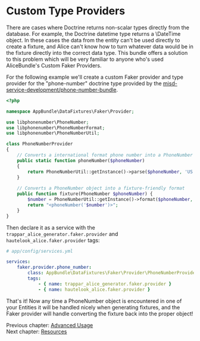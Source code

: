 # Custom Type Providers

There are cases where Doctrine returns non-scalar types directly from the database. For example, the Doctrine datetime type
returns a \DateTime object. In these cases the data from the entity can't be used directly to create a fixture, and Alice
can't know how to turn whatever data would be in the fixture directly into the correct data type. This bundle offers a solution
to this problem which will be very familiar to anyone who's used AliceBundle's Custom Faker Providers.

For the following example we'll create a custom Faker provider and type provider for the "phone-number" doctrine type provided by the 
[misd-service-development/phone-number-bundle](https://github.com/misd-service-development/phone-number-bundle).

```php
<?php

namespace AppBundle\DataFixtures\Faker\Provider;

use libphonenumber\PhoneNumber;
use libphonenumber\PhoneNumberFormat;
use libphonenumber\PhoneNumberUtil;

class PhoneNumberProvider
{
    // Converts a international format phone number into a PhoneNumber object
    public static function phoneNumber($phoneNumber)
    {
        return PhoneNumberUtil::getInstance()->parse($phoneNumber, 'US')
    }
    
    // Converts a PhoneNumber object into a fixture-friendly format
    public function fixture(PhoneNumber $phoneNumber) {
        $number = PhoneNumberUtil::getInstance()->format($phoneNumber, PhoneNumberFormat::E164);
        return "<phoneNumber('$number')>";
    }
}
```

Then declare it as a service with the `trappar_alice_generator.faker.provider` and `hautelook_alice.faker.provider` tags:

```yaml
# app/config/services.yml

services:
    faker.provider.phone_number:
        class: AppBundle\DataFixtures\Faker\Provider\PhoneNumberProvider
        tags: 
            - { name: trappar_alice_generator.faker.provider }
            - { name: hautelook_alice.faker.provider }
```

That's it! Now any time a PhoneNumber object is encountered in one of your Entities it will be handled nicely when generating fixtures, and
the Faker provider will handle converting the fixture back into the proper object!

Previous chapter: [Advanced Usage](advanced-usage.md)<br />
Next chapter: [Resources](../../../README.md#resources)
